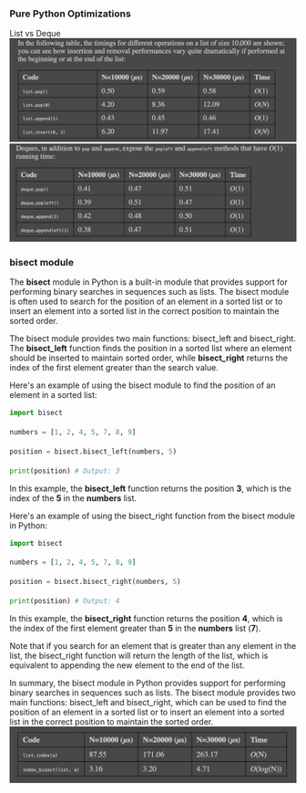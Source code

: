 ### Pure Python Optimizations
List vs Deque
![List](https://github.com/mdtahmidhossain/Profiling_tools_python/raw/main/images/list.png)
![Deque](https://github.com/mdtahmidhossain/Profiling_tools_python/raw/main/images/deque.png)

### bisect module
The **bisect** module in Python is a built-in module that provides support for performing binary searches in sequences such as lists. The bisect module is often used to search for the position of an element in a sorted list or to insert an element into a sorted list in the correct position to maintain the sorted order.

The bisect module provides two main functions: bisect_left and bisect_right. The **bisect_left** function finds the position in a sorted list where an element should be inserted to maintain sorted order, while **bisect_right** returns the index of the first element greater than the search value.

Here's an example of using the bisect module to find the position of an element in a sorted list:
```python
import bisect

numbers = [1, 2, 4, 5, 7, 8, 9]

position = bisect.bisect_left(numbers, 5)

print(position) # Output: 3

```

In this example, the **bisect_left** function returns the position **3**, which is the index of the **5** in the **numbers** list.

Here's an example of using the bisect_right function from the bisect module in Python:
```python
import bisect

numbers = [1, 2, 4, 5, 7, 8, 9]

position = bisect.bisect_right(numbers, 5)

print(position) # Output: 4

```

In this example, the **bisect_right** function returns the position **4**, which is the index of the first element greater than **5** in the **numbers** list (**7**).

Note that if you search for an element that is greater than any element in the list, the bisect_right function will return the length of the list, which is equivalent to appending the new element to the end of the list.

In summary, the bisect module in Python provides support for performing binary searches in sequences such as lists. The bisect module provides two main functions: bisect_left and bisect_right, which can be used to find the position of an element in a sorted list or to insert an element into a sorted list in the correct position to maintain the sorted order.
![Bisect](https://github.com/mdtahmidhossain/Profiling_tools_python/raw/main/images/bisect.png)
